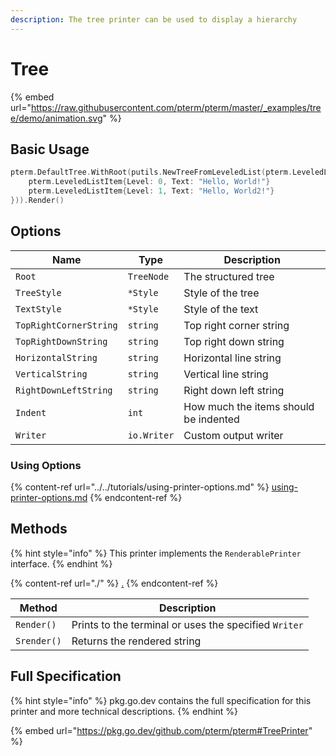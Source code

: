 ```yaml
---
description: The tree printer can be used to display a hierarchy
---
```


# Tree

{% embed url="https://raw.githubusercontent.com/pterm/pterm/master/_examples/tree/demo/animation.svg" %}

## Basic Usage

```go
pterm.DefaultTree.WithRoot(putils.NewTreeFromLeveledList(pterm.LeveledList{
    pterm.LeveledListItem{Level: 0, Text: "Hello, World!"}
    pterm.LeveledListItem{Level: 1, Text: "Hello, World2!"}
})).Render()
```

## Options

| Name                   | Type        | Description                           |
| ---------------------- | ----------- | ------------------------------------- |
| `Root`                 | `TreeNode`  | The structured tree                   |
| `TreeStyle`            | `*Style`    | Style of the tree                     |
| `TextStyle`            | `*Style`    | Style of the text                     |
| `TopRightCornerString` | `string`    | Top right corner string               |
| `TopRightDownString`   | `string`    | Top right down string                 |
| `HorizontalString`     | `string`    | Horizontal line string                |
| `VerticalString`       | `string`    | Vertical line string                  |
| `RightDownLeftString`  | `string`    | Right down left string                |
| `Indent`               | `int`       | How much the items should be indented |
| `Writer`               | `io.Writer` | Custom output writer                  |

### Using Options

{% content-ref url="../../tutorials/using-printer-options.md" %}
[using-printer-options.md](../../tutorials/using-printer-options.md)
{% endcontent-ref %}

## Methods

{% hint style="info" %}
This printer implements the `RenderablePrinter` interface.
{% endhint %}

{% content-ref url="./" %}
[.](./)
{% endcontent-ref %}

| Method      | Description                                           |
| ----------- | ----------------------------------------------------- |
| `Render()`  | Prints to the terminal or uses the specified `Writer` |
| `Srender()` | Returns the rendered string                           |

## Full Specification

{% hint style="info" %}
pkg.go.dev contains the full specification for this printer and more technical descriptions.
{% endhint %}

{% embed url="https://pkg.go.dev/github.com/pterm/pterm#TreePrinter" %}

